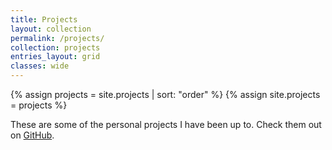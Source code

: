```yaml
---
title: Projects
layout: collection
permalink: /projects/
collection: projects
entries_layout: grid
classes: wide
---
```


{% assign projects = site.projects | sort: "order" %}
{% assign site.projects = projects %}

These are some of the personal projects I have been up to. Check them out on
[GitHub]({{site.github.owner_url}}).
